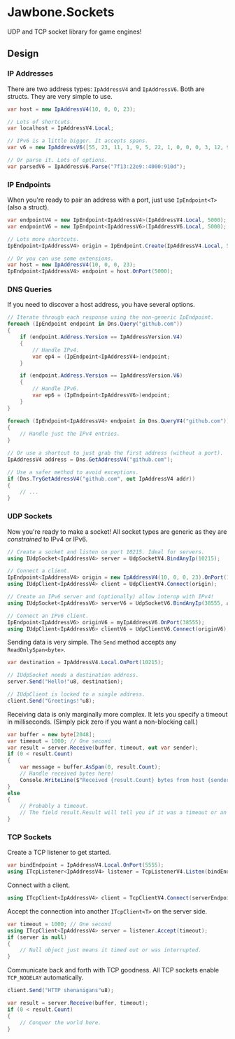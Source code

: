 # Jawbone.Sockets

UDP and TCP socket library for game engines!

## Design

### IP Addresses

There are two address types: `IpAddressV4` and `IpAddressV6`. Both are structs. They are very simple to use.

```csharp
var host = new IpAddressV4(10, 0, 0, 23);

// Lots of shortcuts.
var localhost = IpAddressV4.Local;

// IPv6 is a little bigger. It accepts spans.
var v6 = new IpAddressV6([55, 23, 11, 1, 9, 5, 22, 1, 0, 0, 0, 3, 12, 94, 201, 7]);

// Or parse it. Lots of options.
var parsedV6 = IpAddressV6.Parse("7f13:22e9::4000:910d");
```

### IP Endpoints

When you're ready to pair an address with a port, just use `IpEndpoint<T>` (also a struct).

```csharp
var endpointV4 = new IpEndpoint<IpAddressV4>(IpAddressV4.Local, 5000);
var endpointV6 = new IpEndpoint<IpAddressV6>(IpAddressV6.Local, 5000);

// Lots more shortcuts.
IpEndpoint<IpAddressV4> origin = IpEndpoint.Create(IpAddressV4.Local, 5000);

// Or you can use some extensions.
var host = new IpAddressV4(10, 0, 0, 23);
IpEndpoint<IpAddressV4> endpoint = host.OnPort(5000);
```

### DNS Queries

If you need to discover a host address, you have several options.

```csharp
// Iterate through each response using the non-generic IpEndpoint.
foreach (IpEndpoint endpoint in Dns.Query("github.com"))
{
    if (endpoint.Address.Version == IpAddressVersion.V4)
    {
        // Handle IPv4.
        var ep4 = (IpEndpoint<IpAddressV4>)endpoint;
    }

    if (endpoint.Address.Version == IpAddressVersion.V6)
    {
        // Handle IPv6.
        var ep6 = (IpEndpoint<IpAddressV6>)endpoint;
    }
}

foreach (IpEndpoint<IpAddressV4> endpoint in Dns.QueryV4("github.com"))
{
    // Handle just the IPv4 entries.
}

// Or use a shortcut to just grab the first address (without a port).
IpAddressV4 address = Dns.GetAddressV4("github.com");

// Use a safer method to avoid exceptions.
if (Dns.TryGetAddressV4("github.com", out IpAddressV4 addr))
{
    // ...
}
```

### UDP Sockets

Now you're ready to make a socket! All socket types are generic as they are _constrained_ to IPv4 or IPv6.

```csharp
// Create a socket and listen on port 10215. Ideal for servers.
using IUdpSocket<IpAddressV4> server = UdpSocketV4.BindAnyIp(10215);

// Connect a client.
IpEndpoint<IpAddressV4> origin = new IpAddressV4(10, 0, 0, 23).OnPort(10215);
using IUdpClient<IpAddressV4> client = UdpClientV4.Connect(origin);

// Create an IPv6 server and (optionally) allow interop with IPv4!
using IUdpSocket<IpAddressV6> serverV6 = UdpSocketV6.BindAnyIp(38555, allowV4: true);

// Connect an IPv6 client.
IpEndpoint<IpAddressV6> originV6 = myIpAddressV6.OnPort(38555);
using IUdpClient<IpAddressV6> clientV6 = UdpClientV6.Connect(originV6);
```

Sending data is very simple. The `Send` method accepts any `ReadOnlySpan<byte>`.

```csharp
var destination = IpAddressV4.Local.OnPort(10215);

// IUdpSocket needs a destination address.
server.Send("Hello!"u8, destination);

// IUdpClient is locked to a single address.
client.Send("Greetings!"u8);
```

Receiving data is only marginally more complex. It lets you specify a timeout in milliseconds. (Simply pick zero if you want a non-blocking call.)

```csharp
var buffer = new byte[2048];
var timeout = 1000; // One second
var result = server.Receive(buffer, timeout, out var sender);
if (0 < result.Count)
{
    var message = buffer.AsSpan(0, result.Count);
    // Handle received bytes here!
    Console.WriteLine($"Received {result.Count} bytes from host {sender}.");
}
else
{
    // Probably a timeout.
    // The field result.Result will tell you if it was a timeout or an interrupt.
}
```

### TCP Sockets

Create a TCP listener to get started.

```csharp
var bindEndpoint = IpAddressV4.Local.OnPort(5555);
using ITcpListener<IpAddressV4> listener = TcpListenerV4.Listen(bindEndpoint, 4); // Backlog of 4 pending connections.
```

Connect with a client.

```csharp
using ITcpClient<IpAddressV4> client = TcpClientV4.Connect(serverEndpoint);
```

Accept the connection into another `ITcpClient<T>` on the server side.

```csharp
var timeout = 1000; // One second
using ITcpClient<IpAddressV4> server = listener.Accept(timeout);
if (server is null)
{
    // Null object just means it timed out or was interrupted.
}
```

Communicate back and forth with TCP goodness. All TCP sockets enable `TCP_NODELAY` automatically.

```csharp
client.Send("HTTP shenanigans"u8);

var result = server.Receive(buffer, timeout);
if (0 < result.Count)
{
    // Conquer the world here.
}
```

